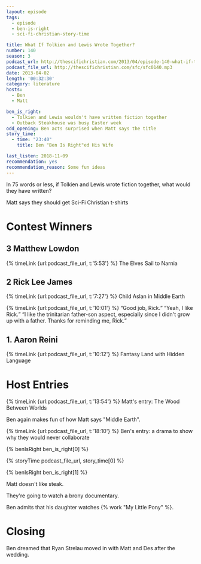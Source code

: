 ```yaml
---
layout: episode
tags:
  - episode
  - ben-is-right
  - sci-fi-christian-story-time

title: What If Tolkien and Lewis Wrote Together?
number: 140
season: 3
podcast_url: http://thescifichristian.com/2013/04/episode-140-what-if-tolkien-and-lewis-wrote-together/
podcast_file_url: http://thescifichristian.com/sfc/sfc0140.mp3
date: 2013-04-02
length: '00:32:30'
category: literature
hosts:
  - Ben
  - Matt

ben_is_right:
  - Tolkien and Lewis wouldn't have written fiction together
  - Outback Steakhouse was busy Easter week
odd_opening: Ben acts surprised when Matt says the title
story_time:
  - time: "23:40"
    title: Ben "Ben Is Right"ed His Wife

last_listen: 2018-11-09
recommendation: yes
recommendation_reason: Some fun ideas
---
```

In 75 words or less, if Tolkien and Lewis wrote fiction together, what would they have written?

Matt says they should get Sci-Fi Christian t-shirts 



# Contest Winners

## 3 Matthew Lowdon 
{% timeLink {url:podcast_file_url, t:'5:53'} %}
The Elves Sail to Narnia

## 2 Rick Lee James
{% timeLink {url:podcast_file_url, t:'7:27'} %}
Child Aslan in Middle Earth

<div class="quote">
  {% timeLink {url:podcast_file_url, t:'10:01'} %}
  <span class="quote-context is-size-6"></span>
  <q class="matt">Good job, Rick.</q>
  <q class="ben">Yeah, I like Rick.</q>
  <q class="matt">I like the trinitarian father-son aspect, especially since I didn't grow up with a father. Thanks for reminding me, Rick.</q>
</div>

## 1. Aaron Reini 
{% timeLink {url:podcast_file_url, t:'10:12'} %} Fantasy Land with Hidden Language

# Host Entries
{% timeLink {url:podcast_file_url, t:'13:54'} %}  Matt's entry: The Wood Between Worlds

Ben again makes fun of how Matt says "Middle Earth".

{% timeLink {url:podcast_file_url, t:'18:10'} %} Ben's entry: a drama to show why they would never collaborate

{% benIsRight ben_is_right[0] %}

{% storyTime podcast_file_url, story_time[0] %}

{% benIsRight ben_is_right[1] %}

Matt doesn't like steak. 

They're going to watch a brony documentary. 

Ben admits that his daughter watches {% work "My Little Pony" %}. 



# Closing
Ben dreamed that Ryan Strelau moved in with Matt and Des after the wedding.
